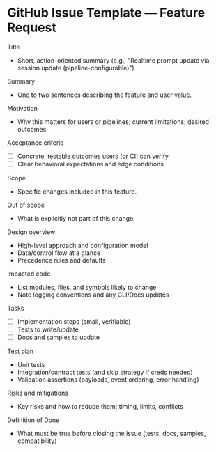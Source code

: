 # GitHub Issue Template — Feature Request

Title
- Short, action-oriented summary (e.g., "Realtime prompt update via session.update (pipeline-configurable)")

Summary
- One to two sentences describing the feature and user value.

Motivation
- Why this matters for users or pipelines; current limitations; desired outcomes.

Acceptance criteria
- [ ] Concrete, testable outcomes users (or CI) can verify
- [ ] Clear behavioral expectations and edge conditions

Scope
- Specific changes included in this feature.

Out of scope
- What is explicitly not part of this change.

Design overview
- High-level approach and configuration model
- Data/control flow at a glance
- Precedence rules and defaults

Impacted code
- List modules, files, and symbols likely to change
- Note logging conventions and any CLI/Docs updates

Tasks
- [ ] Implementation steps (small, verifiable)
- [ ] Tests to write/update
- [ ] Docs and samples to update

Test plan
- Unit tests
- Integration/contract tests (and skip strategy if creds needed)
- Validation assertions (payloads, event ordering, error handling)

Risks and mitigations
- Key risks and how to reduce them; timing, limits, conflicts

Definition of Done
- What must be true before closing the issue (tests, docs, samples, compatibility)
